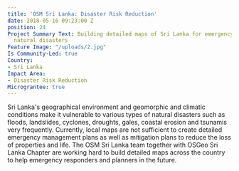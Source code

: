 ```yaml
---
title: 'OSM Sri Lanka: Disaster Risk Reduction'
date: 2018-05-16 09:23:00 Z
position: 24
Project Summary Text: Building detailed maps of Sri Lanka for emergency response during
  natural disasters
Feature Image: "/uploads/2.jpg"
Is Community-Led: true
Country:
- Sri Lanka
Impact Area:
- Disaster Risk Reduction
Micrograntee: true
---
```


Sri Lanka's geographical environment and geomorphic and climatic conditions make it vulnerable to various types of natural disasters such as floods, landslides, cyclones, droughts, gales, coastal erosion and tsunamis very frequently. Currently, local maps are not sufficient to create detailed emergency management plans as well as mitigation plans to reduce the loss of properties and life. The OSM Sri Lanka team together with OSGeo Sri Lanka Chapter are working hard to build detailed maps across the country to help emergency responders and planners in the future.   